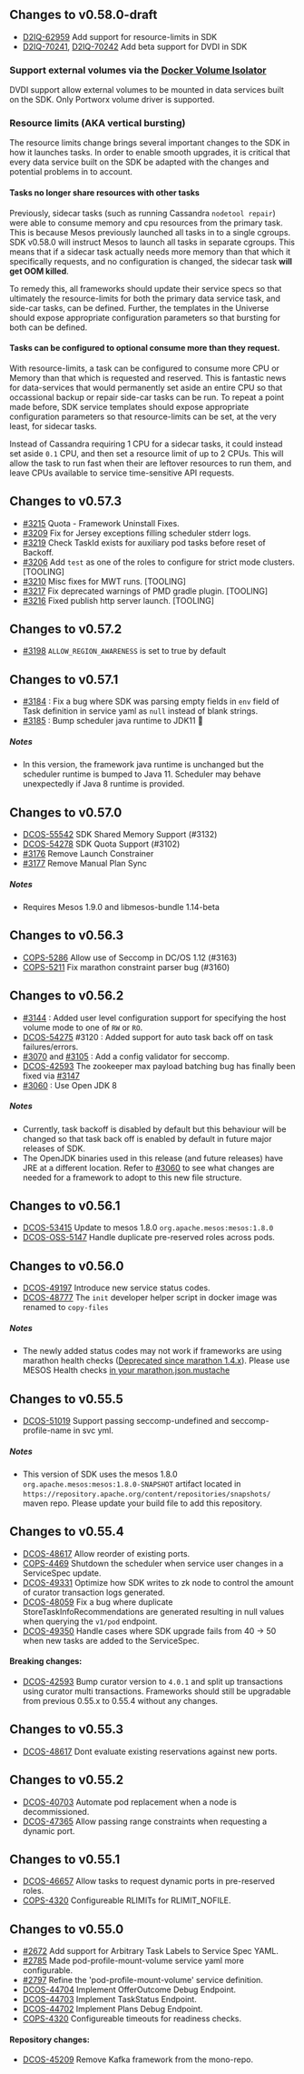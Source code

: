 ## Changes to v0.58.0-draft

- [D2IQ-62959](https://jira.d2iq.com/browse/D2IQ-62959) Add support for resource-limits in SDK
- [D2IQ-70241](https://jira.d2iq.com/browse/D2IQ-70241), [D2IQ-70242](https://jira.d2iq.com/browse/D2IQ-70242) Add beta support for DVDI in SDK

### Support external volumes via the [Docker Volume Isolator](http://mesos.apache.org/documentation/latest/isolators/docker-volume/)

DVDI support allow external volumes to be mounted in data services built on the SDK. Only Portworx volume driver is supported.

### Resource limits (AKA vertical bursting)

The resource limits change brings several important changes to the SDK in how it launches tasks. In order to enable smooth upgrades, it is critical that every data service built on the SDK be adapted with the changes and potential problems in to account.

#### Tasks no longer share resources with other tasks

Previously, sidecar tasks (such as running Cassandra `nodetool repair`) were able to consume memory and cpu resources from the primary task. This is because Mesos previously launched all tasks in to a single cgroups. SDK v0.58.0 will instruct Mesos to launch all tasks in separate cgroups. This means that if a sidecar task actually needs more memory than that which it specifically requests, and no configuration is changed, the sidecar task **will get OOM killed**.

To remedy this, all frameworks should update their service specs so that ultimately the resource-limits for both the primary data service task, and side-car tasks, can be defined. Further, the templates in the Universe should expose appropriate configuration parameters so that bursting for both can be defined.

#### Tasks can be configured to optional consume more than they request.

With resource-limits, a task can be configured to consume more CPU or Memory than that which is requested and reserved. This is fantastic news for data-services that would permanently set aside an entire CPU so that occassional backup or repair side-car tasks can be run. To repeat a point made before, SDK service templates should expose appropriate configuration parameters so that resource-limits can be set, at the very least, for sidecar tasks.

Instead of Cassandra requiring 1 CPU for a sidecar tasks, it could instead set aside `0.1` CPU, and then set a resource limit of up to 2 CPUs. This will allow the task to run fast when their are leftover resources to run them, and leave CPUs available to service time-sensitive API requests.

## Changes to v0.57.3

- [#3215](https://github.com/mesosphere/dcos-commons/pull/3215) Quota - Framework Uninstall Fixes.
- [#3209](https://github.com/mesosphere/dcos-commons/pull/3209) Fix for Jersey exceptions filling scheduler stderr logs.
- [#3219](https://github.com/mesosphere/dcos-commons/pull/3219) Check TaskId exists for auxiliary pod tasks before reset of Backoff.
- [#3206](https://github.com/mesosphere/dcos-commons/pull/3206) Add `test` as one of the roles to configure for strict mode clusters. [TOOLING]
- [#3210](https://github.com/mesosphere/dcos-commons/pull/3210) Misc fixes for MWT runs. [TOOLING]
- [#3217](https://github.com/mesosphere/dcos-commons/pull/3217) Fix deprecated warnings of PMD gradle plugin. [TOOLING]
- [#3216](https://github.com/mesosphere/dcos-commons/pull/3216) Fixed publish http server launch. [TOOLING]


## Changes to v0.57.2
- [#3198](https://github.com/mesosphere/dcos-commons/pull/3198) `ALLOW_REGION_AWARENESS` is set to true by default

## Changes to v0.57.1

- [#3184](https://github.com/mesosphere/dcos-commons/pull/3184) : Fix a bug where SDK was parsing empty fields in `env` field of Task definition in service yaml as `null` instead of blank strings.
- [#3185](https://github.com/mesosphere/dcos-commons/pull/3185) : Bump scheduler java runtime to JDK11 :rocket:

##### Notes
- In this version, the framework java runtime is unchanged but the scheduler runtime is bumped to Java 11. Scheduler may behave unexpectedly if Java 8 runtime is provided.

## Changes to v0.57.0

- [DCOS-55542](https://jira.mesosphere.com/browse/DCOS-55542) SDK Shared Memory Support (#3132)
- [DCOS-54278](https://jira.mesosphere.com/browse/DCOS-54278) SDK Quota Support (#3102)
- [#3176](https://github.com/mesosphere/dcos-commons/pull/3176) Remove Launch Constrainer
- [#3177](https://github.com/mesosphere/dcos-commons/pull/3177) Remove Manual Plan Sync

##### Notes
- Requires Mesos 1.9.0 and libmesos-bundle 1.14-beta

## Changes to v0.56.3
- [COPS-5286](https://jira.mesosphere.com/browse/COPS-5286) Allow use of Seccomp in DC/OS 1.12 (#3163)
- [COPS-5211](https://jira.mesosphere.com/browse/COPS-5211) Fix marathon constraint parser bug (#3160)

## Changes to v0.56.2

- [#3144](https://github.com/mesosphere/dcos-commons/pull/3144) : Added user level configuration support for specifying the host volume mode to one of `RW` or `RO`.
- [DCOS-54275](https://jira.mesosphere.com/browse/DCOS-54275) #3120 : Added support for auto task back off on task failures/errors.
- [#3070](https://github.com/mesosphere/dcos-commons/pull/3070) and [#3105](https://github.com/mesosphere/dcos-commons/pull/3105) : Add a config validator for seccomp.
- [DCOS-42593](https://jira.mesosphere.com/browse/DCOS-42593) The zookeeper max payload batching bug has finally been fixed via [#3147](https://github.com/mesosphere/dcos-commons/pull/3147)
- [#3060](https://github.com/mesosphere/dcos-commons/pull/3060) : Use Open JDK 8

##### Notes
- Currently, task backoff is disabled by default but this behaviour will be changed so that task back off is enabled by default in future major releases of SDK.
- The OpenJDK binaries used in this release (and future releases) have JRE at a different location. Refer to [#3060](https://github.com/mesosphere/dcos-commons/pull/3060) to see what changes are needed for a framework to adopt to this new file structure.

## Changes to v0.56.1

- [DCOS-53415](https://jira.mesosphere.com/browse/DCOS-53415) Update to mesos 1.8.0 `org.apache.mesos:mesos:1.8.0`
- [DCOS-OSS-5147](https://jira.mesosphere.com/browse/DCOS_OSS-5147) Handle duplicate pre-reserved roles across pods.

## Changes to v0.56.0

- [DCOS-49197](https://jira.mesosphere.com/browse/DCOS-49197) Introduce new service status codes.
- [DCOS-48777](https://jira.mesosphere.com/browse/DCOS-48777) The `init` developer helper script in docker image was renamed to `copy-files`
  
##### Notes
- The newly added status codes may not work if frameworks are using marathon health checks ([Deprecated since marathon 1.4.x](https://github.com/mesosphere/marathon/releases/tag/v1.4.0)). Please use MESOS Health checks [in your marathon.json.mustache](https://github.com/mesosphere/dcos-commons/blob/0.56.0/frameworks/helloworld/universe/marathon.json.mustache#L136-L146)

## Changes to v0.55.5

- [DCOS-51019](https://jira.mesosphere.com/browse/DCOS-51019) Support passing seccomp-undefined and seccomp-profile-name in svc yml.

##### Notes
- This version of SDK uses the mesos 1.8.0 `org.apache.mesos:mesos:1.8.0-SNAPSHOT` artifact located in `https://repository.apache.org/content/repositories/snapshots/` maven repo. Please update your build file to add this repository.

## Changes to v0.55.4

- [DCOS-48617](https://jira.mesosphere.com/browse/DCOS-48617) Allow reorder of existing ports.
- [COPS-4469](https://jira.mesosphere.com/browse/COPS-4469) Shutdown the scheduler when service user changes in a ServiceSpec update.
- [DCOS-49331](https://jira.mesosphere.com/browse/DCOS-49331) Optimize how SDK writes to zk node to control the amount of curator transaction logs generated.
- [DCOS-48059](https://jira.mesosphere.com/browse/DCOS-48059) Fix a bug where duplicate StoreTaskInfoRecommendations are generated resulting in null values when querying the `v1/pod` endpoint.
- [DCOS-49350](https://jira.mesosphere.com/browse/DCOS-49350) Handle cases where SDK upgrade fails from 40 -> 50 when new tasks are added to the ServiceSpec.

#### Breaking changes:
- [DCOS-42593](https://jira.mesosphere.com/browse/DCOS-42593) Bump curator version to `4.0.1` and split up transactions using curator multi transactions. Frameworks should still be upgradable from previous 0.55.x to 0.55.4 without any changes.

## Changes to v0.55.3

- [DCOS-48617](https://jira.mesosphere.com/browse/DCOS-48617) Dont evaluate existing reservations against new ports.

## Changes to v0.55.2

- [DCOS-40703](https://jira.mesosphere.com/browse/DCOS-40703) Automate pod replacement when a node is decommissioned.
- [DCOS-47365](https://jira.mesosphere.com/browse/DCOS-47365) Allow passing range constraints when requesting a dynamic port.

## Changes to v0.55.1

- [DCOS-46657](https://jira.mesosphere.com/browse/DCOS-46657) Allow tasks to request dynamic ports in pre-reserved roles.
- [COPS-4320](https://jira.mesosphere.com/browse/COPS-4320) Configureable RLIMITs for RLIMIT_NOFILE.

## Changes to v0.55.0

- [#2672](https://github.com/mesosphere/dcos-commons/pull/2672) Add support for Arbitrary Task Labels to Service Spec YAML.
- [#2785](https://github.com/mesosphere/dcos-commons/pull/2785) Made pod-profile-mount-volume service yaml more configurable.
- [#2797](https://github.com/mesosphere/dcos-commons/pull/2797) Refine the 'pod-profile-mount-volume' service definition.
- [DCOS-44704](https://jira.mesosphere.com/browse/DCOS-44704) Implement OfferOutcome Debug Endpoint.
- [DCOS-44703](https://jira.mesosphere.com/browse/DCOS-44703) Implement TaskStatus Endpoint.
- [DCOS-44702](https://jira.mesosphere.com/browse/DCOS-44702) Implement Plans Debug Endpoint.
- [COPS-4320](https://jira.mesosphere.com/browse/COPS-4320) Configureable timeouts for readiness checks.

#### Repository changes:
- [DCOS-45209](https://jira.mesosphere.com/browse/DCOS-45209) Remove Kafka framework from the mono-repo.


